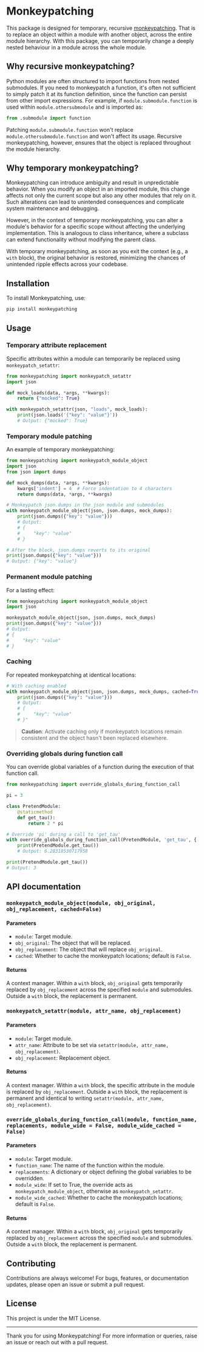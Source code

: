 # Monkeypatching

This package is designed for temporary, recursive [monkeypatching](https://en.wikipedia.org/wiki/Monkey_patch). That is to replace an object within a module with another object, across the entire module hierarchy. With this package, you can temporarily change a deeply nested behaviour in a module across the whole module.

## Why recursive monkeypatching?

Python modules are often structured to import functions from nested submodules. If you need to monkeypatch a function, it's often not sufficient to simply patch it at its function definition, since the function can persist from other import expressions. For example, if `module.submodule.function` is used within `module.othersubmodule` and is imported as:

```python
from .submodule import function
```

Patching `module.submodule.function` won't replace `module.othersubmodule.function` and won't affect its usage. Recursive monkeypatching, however, ensures that the object is replaced throughout the module hierarchy.

## Why temporary monkeypatching?


Monkeypatching can introduce ambiguity and result in unpredictable behavior. When you modify an object in an imported module, this change affects not only the current scope but also any other modules that rely on it. Such alterations can lead to unintended consequences and complicate system maintenance and debugging.

However, in the context of temporary monkeypatching, you can alter a module's behavior for a specific scope without affecting the underlying implementation. This is analogous to class inheritance, where a subclass can extend functionality without modifying the parent class.

With temporary monkeypatching, as soon as you exit the context (e.g., a `with` block), the original behavior is restored, minimizing the chances of unintended ripple effects across your codebase.

## Installation

To install Monkeypatching, use:

```bash
pip install monkeypatching
```

## Usage

### Temporary attribute replacement

Specific attributes within a module can temporarily be replaced using `monkeypatch_setattr`:

```python
from monkeypatching import monkeypatch_setattr
import json

def mock_loads(data, *args, **kwargs):
    return {"mocked": True}

with monkeypatch_setattr(json, "loads", mock_loads):
    print(json.loads('{"key": "value"}')) 
    # Output: {"mocked": True}
```

### Temporary module patching

An example of temporary monkeypatching:

```python
from monkeypatching import monkeypatch_module_object
import json
from json import dumps

def mock_dumps(data, *args, **kwargs):
    kwargs['indent'] = 4  # Force indentation to 4 characters
    return dumps(data, *args, **kwargs)

# Monkeypatch json.dumps in the json module and submodules
with monkeypatch_module_object(json, json.dumps, mock_dumps):
    print(json.dumps({"key": "value"}))  
    # Output: 
    # {
    #     "key": "value"
    # }

# After the block, json.dumps reverts to its original
print(json.dumps({"key": "value"})) 
# Output: {"key": "value"}
```

### Permanent module patching

For a lasting effect:

```python
from monkeypatching import monkeypatch_module_object
import json

monkeypatch_module_object(json, json.dumps, mock_dumps)
print(json.dumps({"key": "value"}))  
# Output: 
# {
#     "key": "value"
# }
```

### Caching

For repeated monkeypatching at identical locations:

```python
# With caching enabled
with monkeypatch_module_object(json, json.dumps, mock_dumps, cached=True):
    print(json.dumps({"key": "value"}))  
    # Output: 
    # {
    #     "key": "value"
    # }"
```

> **Caution**: Activate caching only if monkeypatch locations remain consistent and the object hasn't been replaced elsewhere.

### Overriding globals during function call

You can override global variables of a function during the execution of that function call.

```python
from monkeypatching import override_globals_during_function_call

pi = 3

class PretendModule:
    @staticmethod
    def get_tau():
        return 2 * pi

# Override 'pi' during a call to 'get_tau'
with override_globals_during_function_call(PretendModule, 'get_tau', {'pi': 3.14159265358979}):
    print(PretendModule.get_tau())
    # Output: 6.28318530717958

print(PretendModule.get_tau())
# Output: 3
```

## API documentation

### `monkeypatch_module_object(module, obj_original, obj_replacement, cached=False)`

#### Parameters

* `module`: Target module.
* `obj_original`: The object that will be replaced.
* `obj_replacement`: The object that will replace `obj_original`.
* `cached`: Whether to cache the monkeypatch locations; default is `False`.

#### Returns

A context manager. Within a `with` block, `obj_original` gets temporarily replaced by `obj_replacement` across the specified `module` and submodules. Outside a `with` block, the replacement is permanent.

### `monkeypatch_setattr(module, attr_name, obj_replacement)`

#### Parameters

* `module`: Target module.
* `attr_name`: Attribute to be set via `setattr(module, attr_name, obj_replacement)`.
* `obj_replacement`: Replacement object.

#### Returns

A context manager. Within a `with` block, the specific attribute in the module is replaced by `obj_replacement`. Outside a `with` block, the replacement is permanent and identical to writing `setattr(module, attr_name, obj_replacement)`.


### `override_globals_during_function_call(module, function_name, replacements, module_wide = False, module_wide_cached = False)`

#### Parameters

* `module`: Target module.
* `function_name`: The name of the function within the module.
* `replacements`: A dictionary or object defining the global variables to be overridden.
* `module_wide`: If set to True, the override acts as `monkeypatch_module_object`, otherwise as `monkeypatch_setattr`.
* `module_wide_cached`: Whether to cache the monkeypatch locations; default is `False`.

#### Returns

A context manager. Within a `with` block, `obj_original` gets temporarily replaced by `obj_replacement` across the specified `module` and submodules. Outside a `with` block, the replacement is permanent.


## Contributing

Contributions are always welcome! For bugs, features, or documentation updates, please open an issue or submit a pull request.

## License

This project is under the MIT License.

* * *

Thank you for using Monkeypatching! For more information or queries, raise an issue or reach out with a pull request.
